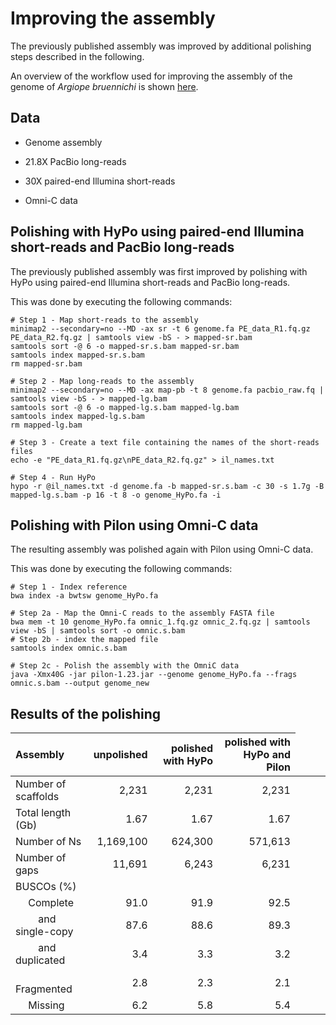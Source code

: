 # Improving the assembly

The previously published assembly was improved by additional polishing steps described in the following.

An overview of the workflow used for improving the assembly of the genome of *Argiope bruennichi* is shown [here](workflow_assembly_improving.pdf).

## Data

- Genome assembly

- 21.8X PacBio long-reads

- 30X paired-end Illumina short-reads

- Omni-C data

## Polishing with HyPo using paired-end Illumina short-reads and PacBio long-reads

The previously published assembly was first improved by polishing with HyPo using paired-end Illumina short-reads and PacBio long-reads.

This was done by executing the following commands:

```
# Step 1 - Map short-reads to the assembly
minimap2 --secondary=no --MD -ax sr -t 6 genome.fa PE_data_R1.fq.gz PE_data_R2.fq.gz | samtools view -bS - > mapped-sr.bam
samtools sort -@ 6 -o mapped-sr.s.bam mapped-sr.bam 
samtools index mapped-sr.s.bam
rm mapped-sr.bam

# Step 2 - Map long-reads to the assembly
minimap2 --secondary=no --MD -ax map-pb -t 8 genome.fa pacbio_raw.fq | samtools view -bS - > mapped-lg.bam
samtools sort -@ 6 -o mapped-lg.s.bam mapped-lg.bam
samtools index mapped-lg.s.bam
rm mapped-lg.bam

# Step 3 - Create a text file containing the names of the short-reads files 
echo -e "PE_data_R1.fq.gz\nPE_data_R2.fq.gz" > il_names.txt

# Step 4 - Run HyPo
hypo -r @il_names.txt -d genome.fa -b mapped-sr.s.bam -c 30 -s 1.7g -B mapped-lg.s.bam -p 16 -t 8 -o genome_HyPo.fa -i
```

## Polishing with Pilon using Omni-C data

The resulting assembly was polished again with Pilon using Omni-C data.

This was done by executing the following commands:

```
# Step 1 - Index reference
bwa index -a bwtsw genome_HyPo.fa

# Step 2a - Map the Omni-C reads to the assembly FASTA file
bwa mem -t 10 genome_HyPo.fa omnic_1.fq.gz omnic_2.fq.gz | samtools view -bS | samtools sort -o omnic.s.bam
# Step 2b - index the mapped file
samtools index omnic.s.bam

# Step 2c - Polish the assembly with the OmniC data
java -Xmx40G -jar pilon-1.23.jar --genome genome_HyPo.fa --frags omnic.s.bam --output genome_new
```

## Results of the polishing

| Assembly | unpolished | polished with HyPo | polished with HyPo and Pilon |
| :---     | ---:       | ---:               | ---:                         |
|Number of scaffolds |2,231 |2,231 |2,231 | 
| Total length (Gb) |1.67 | 1.67 | 1.67 | 
|Number of Ns | 1,169,100 | 624,300 | 571,613 |
|Number of gaps | 11,691 | 6,243 | 6,231 |
|BUSCOs (%)  <td colspan=3> 
|&emsp; Complete | 91.0 | 91.9 | 92.5 |
|&emsp;&emsp; and single-copy | 87.6 | 88.6 | 89.3 |
|&emsp;&emsp; and duplicated | 3.4 | 3.3 | 3.2 |
|&emsp; Fragmented | 2.8 | 2.3 | 2.1 |
|&emsp; Missing | 6.2 | 5.8 | 5.4 |
